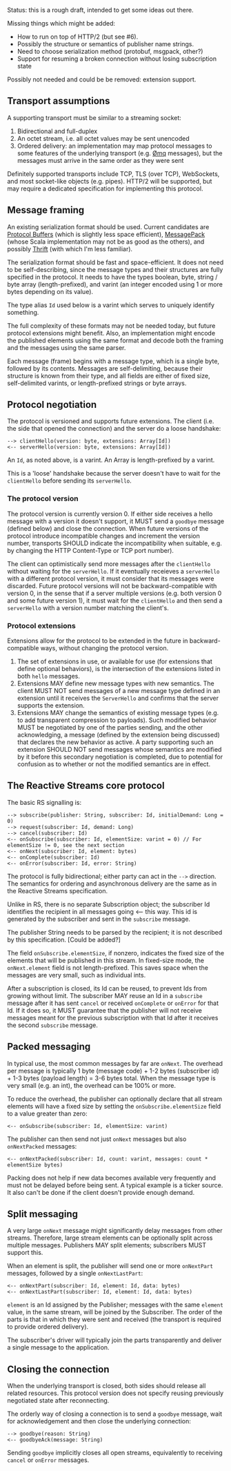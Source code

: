 Status: this is a rough draft, intended to get some ideas out there. 

Missing things which might be added: 
- How to run on top of HTTP/2 (but see #6).
- Possibly the structure or semantics of publisher name strings.
- Need to choose serialization method (protobuf, msgpack, other?)
- Support for resuming a broken connection without losing subscription state

Possibly not needed and could be be removed: extension support.

## Transport assumptions

A supporting transport must be similar to a streaming socket:

1. Bidirectional and full-duplex
2. An octet stream, i.e. all octet values may be sent unencoded
3. Ordered delivery: an implementation may map protocol messages to some features of the underlying transport (e.g. [Ømq](http://zeromq.org/) messages), but the messages must arrive in the same order as they were sent

Definitely supported transports include TCP, TLS (over TCP), WebSockets, and most socket-like objects (e.g. pipes). HTTP/2 will be supported, but may require a dedicated specification for implementing this protocol.

## Message framing

An existing serialization format should be used. Current candidates are [Protocol Buffers](https://github.com/google/protobuf/) (which is slightly less space efficient), [MessagePack](http://msgpack.org/) (whose Scala implementation may not be as good as the others), and possibly [Thrift](https://thrift.apache.org/) (with which I'm less familiar). 

The serialization format should be fast and space-efficient. It does not need to be self-describing, since the message types and their structures are fully specified in the protocol. It needs to have the types boolean, byte, string / byte array (length-prefixed), and varint (an integer encoded using 1 or more bytes depending on its value).

The type alias `Id` used below is a varint which serves to uniquely identify something.

The full complexity of these formats may not be needed today, but future protocol extensions might benefit. Also, an implementation might encode the published elements using the same format and decode both the framing and the messages using the same parser.

Each message (frame) begins with a message type, which is a single byte, followed by its contents. Messages are self-delimiting, because their structure is known from their type, and all fields are either of fixed size, self-delimited varints, or length-prefixed strings or byte arrays.

## Protocol negotiation

The protocol is versioned and supports future extensions. The client (i.e. the side that opened the connection) and the server do a loose handshake:

    --> clientHello(version: byte, extensions: Array[Id])
    <-- serverHello(version: byte, extensions: Array[Id])
    
An `Id`, as noted above, is a varint. An Array is length-prefixed by a varint.
    
This is a 'loose' handshake because the server doesn't have to wait for the `clientHello` before sending its `serverHello`. 

### The protocol version

The protocol version is currently version 0. If either side receives a hello message with a version it doesn't support, it MUST send a `goodbye` message (defined below) and close the connection. When future versions of the protocol introduce incompatible changes and increment the version number, transports SHOULD indicate the incompatibility when suitable, e.g. by changing the HTTP Content-Type or TCP port number).
    
The client can optimistically send more messages after the `clientHello` without waiting for the `serverHello`. If it eventually receieves a `serverHello` with a different protocol version, it must consider that its messages were discarded. Future protocol versions will not be backward-compatible with version 0, in the sense that if a server multiple versions (e.g. both version 0 and some future version 1), it must wait for the `clientHello` and then send a `serverHello` with a version number matching the client's.

### Protocol extensions

Extensions allow for the protocol to be extended in the future in backward-compatible ways, without changing the protocol version. 

 1. The set of extensions in use, or available for use (for extensions that define optional behaviors), is the intersection of the extensions listed in both `hello` messages. 
 2. Extensions MAY define new message types with new semantics. The client MUST NOT send messages of a new message type defined in an extension until it receives the `ServerHello` and confirms that the server supports the extension. 
 3. Extensions MAY change the semantics of existing message types (e.g. to add transparent compression to payloads). Such modified behavior MUST be negotiated by one of the parties sending, and the other acknowledging, a message (defined by the extension being discussed) that declares the new behavior as active. A party supporting such an extension SHOULD NOT send messages whose semantics are modified by it before this secondary negotiation is completed, due to potential for confusion as to whether or not the modified semantics are in effect.
    
## The Reactive Streams core protocol

The basic RS signalling is:

    --> subscribe(publisher: String, subscriber: Id, initialDemand: Long = 0)
    --> request(subscriber: Id, demand: Long)
    --> cancel(subscriber: Id)
    <-- onSubscribe(subscriber: Id, elementSize: varint = 0) // For elementSize != 0, see the next section
    <-- onNext(subscriber: Id, element: bytes) 
    <-- onComplete(subscriber: Id)
    <-- onError(subscriber: Id, error: String)
    
The protocol is fully bidirectional; either party can act in the `-->` direction. The semantics for ordering and asynchronous delivery are the same as in the Reactive Streams specification.

Unlike in RS, there is no separate Subscription object; the subscriber Id identifies the recipient in all messages going <-- this way. This id is generated by the subscriber and sent in the `subscribe` message.

The publisher String needs to be parsed by the recipient; it is not described by this specification. [Could be added?]

The field `onSubscribe.elementSize`, if nonzero, indicates the fixed size of the elements that will be published in this stream. In fixed-size mode, the `onNext.element` field is not length-prefixed. This saves space when the messages are very small, such as individual ints.

After a subscription is closed, its Id can be reused, to prevent Ids from growing without limit. The subscriber MAY reuse an Id in a `subscribe` message after it has sent `cancel` or received `onComplete` or `onError` for that Id. If it does so, it MUST guarantee that the publisher will not receive messages meant for the previous subscription with that Id after it receives the second `subscribe` message.

## Packed messaging

In typical use, the most common messages by far are `onNext`. The overhead per message is typically 1 byte (message code) +  1-2 bytes (subscriber id) + 1-3 bytes (payload length) = 3-6 bytes total. When the message type is very small (e.g. an int), the overhead can be 100% or more.

To reduce the overhead, the publisher can optionally declare that all stream elements will have a fixed size by setting the `onSubscribe.elementSize` field to a value greater than zero:

    <-- onSubscribe(subscriber: Id, elementSize: varint)

The publisher can then send not just `onNext` messages but also `onNextPacked` messages:

    <-- onNextPacked(subscriber: Id, count: varint, messages: count * elementSize bytes)
    
Packing does not help if new data becomes available very frequently and must not be delayed before being sent. A typical example is a ticker source. It also can't be done if the client doesn't provide enough demand.

## Split messaging

A very large `onNext` message might significantly delay messages from other streams. Therefore, large stream elements can be optionally split across multiple messages. Publishers MAY split elements; subscribers MUST support this.

When an element is split, the publisher will send one or more `onNextPart` messages, followed by a single `onNextLastPart`:

    <-- onNextPart(subscriber: Id, element: Id, data: bytes)
    <-- onNextLastPart(subscriber: Id, element: Id, data: bytes)

`element` is an Id assigned by the Publisher; messages with the same `element` value, in the same stream, will be joined by the Subscriber. The order of the parts is that in which they were sent and received (the transport is required to provide ordered delivery).

The subscriber's driver will typically join the parts transparently and deliver a single message to the application.

## Closing the connection

When the underlying transport is closed, both sides should release all related resources. This protocol version does not specify reusing previously negotiated state after reconnecting.

The orderly way of closing a connection is to send a `goodbye` message, wait for acknowledgement and then close the underlying connection:

    --> goodbye(reason: String)
    <-- goodbyeAck(message: String)
    
Sending `goodbye` implicitly closes all open streams, equivalently to receiving `cancel` or `onError` messages.
